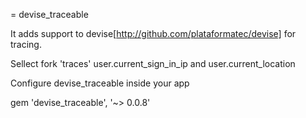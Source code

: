 = devise_traceable

It adds support to devise[http://github.com/plataformatec/devise] for tracing.

Sellect fork 'traces' user.current_sign_in_ip and user.current_location

Configure devise_traceable inside your app

  gem 'devise_traceable', '~> 0.0.8'
